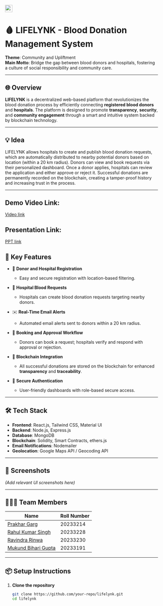<a href="https://hack36.in"> <img src="https://postimage.me/images/2025/04/19/built-at-hack36.png" height=24px> </a>

# 🩸 LIFELYNK - Blood Donation Management System

**Theme**: Community and Upliftment  
**Main Motto**: Bridge the gap between blood donors and hospitals, fostering a culture of social responsibility and community care.

---

## 🌐 Overview

**LIFELYNK** is a decentralized web-based platform that revolutionizes the blood donation process by efficiently connecting **registered blood donors** and **hospitals**. The platform is designed to promote **transparency**, **security**, and **community engagement** through a smart and intuitive system backed by blockchain technology.

---

## 💡 Idea

LIFELYNK allows hospitals to create and publish blood donation requests, which are automatically distributed to nearby potential donors based on location (within a 20 km radius). Donors can view and book requests via their personalized dashboard. Once a donor applies, hospitals can review the application and either approve or reject it. Successful donations are permanently recorded on the blockchain, creating a tamper-proof history and increasing trust in the process.

---

## Demo Video Link:
  <a href="https://drive.google.com/drive/folders/1WvmOx6ugLnkvfTxDY9LP80B9lUEeqLVG">Video link</a>
  
## Presentation Link:
<a href="https://www.canva.com/design/DAGlI2K3Hb8/fLotGzgMrfQMIorthAKhJg/edit?utm_content=DAGlI2K3Hb8&utm_campaign=designshare&utm_medium=link2&utm_source=sharebutton">PPT link</a>

## 🚀 Key Features

- 🧾 **Donor and Hospital Registration**
  - Easy and secure registration with location-based filtering.

- 📢 **Hospital Blood Requests**
  - Hospitals can create blood donation requests targeting nearby donors.

- ✉️ **Real-Time Email Alerts**
  - Automated email alerts sent to donors within a 20 km radius.

- 📅 **Booking and Approval Workflow**
  - Donors can book a request; hospitals verify and respond with approval or rejection.

- 🔗 **Blockchain Integration**
  - All successful donations are stored on the blockchain for enhanced **transparency** and **traceability**.

- 🔐 **Secure Authentication**
  - User-friendly dashboards with role-based secure access.

---

## 🛠️ Tech Stack

- **Frontend**: React.js, Tailwind CSS, Material UI  
- **Backend**: Node.js, Express.js  
- **Database**: MongoDB  
- **Blockchain**: Solidity, Smart Contracts, ethers.js  
- **Email Notifications**: Nodemailer  
- **Geolocation**: Google Maps API / Geocoding API

---

## 📸 Screenshots

*(Add relevant UI screenshots here)*

---

## 🧑‍🤝‍🧑 Team Members

| Name               | Roll Number |
|--------------------|-------------|
| [Prakhar Garg](https://github.com/Prakhar-Garg7)      | 20233214    |
| [Rahul Kumar Singh](https://github.com/Rahul10182)  | 20233228    |
| [Ravindra Rinwa](https://github.com/RavindraRinwa)   | 20233230    |
| [Mukund Bihari Gupta](https://github.com/mukund-gpt)| 20233191    |

---

## 📦 Setup Instructions

1. **Clone the repository**
   ```bash
   git clone https://github.com/your-repo/lifelynk.git
   cd lifelynk
